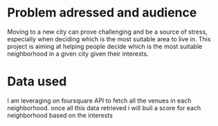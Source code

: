 # Problem adressed and audience
Moving to a new city can prove challenging and be a source of stress, especially when deciding which is the most suitable area to live in.
This project is aiming at helping people decide which is the most suitable neighborhood in a given city given their interests.

# Data used
I am leveraging on foursquare API to fetch all the venues in each neighborhood. once all this data retrieved i will buil a score for each neighborhood based on the interests
